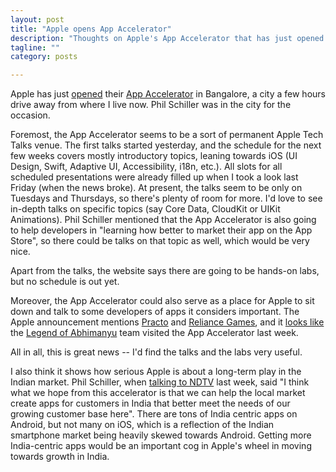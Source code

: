 ```yaml
---
layout: post
title: "Apple opens App Accelerator"
description: "Thoughts on Apple's App Accelerator that has just opened in Bangalore."
tagline: ""
category: posts

---
```


Apple has just [opened] their [App Accelerator] in Bangalore, a city a
few hours drive away from where I live now. Phil Schiller was in the
city for the occasion.

[opened]: http://www.apple.com/in/pr/library/2017/03/Apple-Opens-New-App-Accelerator-Bengaluru.html
[App Accelerator]: https://developer.apple.com/accelerator/

Foremost, the App Accelerator seems to be a sort of permanent
Apple Tech Talks venue. The first talks started yesterday, and the
schedule for the next few weeks covers mostly introductory topics,
leaning towards iOS (UI Design, Swift, Adaptive UI, Accessibility, i18n,
etc.). All slots for all scheduled presentations were already filled up
when I took a look last Friday (when the news broke). At present, the
talks seem to be only on Tuesdays and Thursdays, so there's plenty of
room for more. I'd love to see in-depth talks on specific topics (say
Core Data, CloudKit or UIKit Animations). Phil Schiller mentioned that
the App Accelerator is also going to help developers in "learning how
better to market their app on the App Store", so there could be talks on
that topic as well, which would be very nice.

Apart from the talks, the website says there are going to be hands-on
labs, but no schedule is out yet.

Moreover, the App Accelerator could also serve as a place for Apple to
sit down and talk to some developers of apps it considers important. The
Apple announcement mentions [Practo](https://www.practo.com/) and
[Reliance Games](http://www.reliancegames.com/), and it [looks
like][loatweet] the [Legend of
Abhimanyu](http://www.legendofabhimanyu.com) team visited the App
Accelerator last week.

[loatweet]: https://twitter.com/chucksevp/status/847833972491137028

All in all, this is great news -- I'd find the talks and the labs very
useful.

I also think it shows how serious Apple is about a long-term play in the
Indian market. Phil Schiller, when [talking to NDTV][] last week, said
"I think what we hope from this accelerator is that we can help the
local market create apps for customers in India that better meet the
needs of our growing customer base here". There are tons of India
centric apps on Android, but not many on iOS, which is a reflection
of the Indian smartphone market being heavily skewed towards Android.
Getting more India-centric apps would be an important cog in Apple's
wheel in moving towards growth in India.

[talking to NDTV]: http://gadgets.ndtv.com/apps/news/phil-schiller-in-india-to-mark-official-opening-of-apples-app-accelerator-in-bengaluru-1675684

